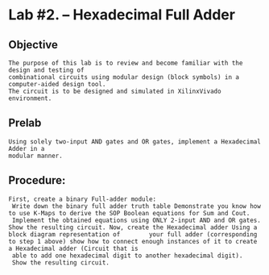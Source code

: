 # Lab #2. – Hexadecimal Full Adder

## Objective 
    The purpose of this lab is to review and become familiar with the design and testing of 
    combinational circuits using modular design (block symbols) in a computer-aided design tool. 
    The circuit is to be designed and simulated in XilinxVivado environment.

## Prelab 
    Using solely two-input AND gates and OR gates, implement a Hexadecimal Adder in a 
    modular manner.
## Procedure:
    First, create a binary Full-adder module: 
     Write down the binary full adder truth table Demonstrate you know how to use K-Maps to derive the SOP Boolean equations for Sum and Cout.
     Implement the obtained equations using ONLY 2-input AND and OR gates. Show the resulting circuit. Now, create the Hexadecimal adder Using a block diagram representation of        your full adder (corresponding to step 1 above) show how to connect enough instances of it to create a Hexadecimal adder (Circuit that is 
     able to add one hexadecimal digit to another hexadecimal digit). 
     Show the resulting circuit.
